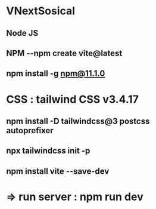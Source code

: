 # VNextSosical
 ## Node JS
 ## NPM --npm create vite@latest
 ## npm install -g npm@11.1.0
# CSS : tailwind CSS v3.4.17
## npm install -D tailwindcss@3 postcss autoprefixer
## npx tailwindcss init -p
## npm install vite --save-dev
 # => run server : npm run dev
 <!-- quang test git -->
 <!-- quang test git -->
 <!-- quang test git -->
 <!-- quang test git -->
 <!-- quang test git -->
 <!-- quang test git -->
 <!-- quang test git -->
 <!-- quang test git -->
 <!-- quang test git -->

